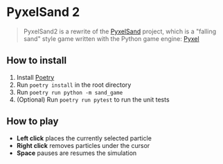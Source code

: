 # PyxelSand 2

> PyxelSand2 is a rewrite of the [PyxelSand](https://github.com/HarryPeach/PyxelSand) project, which is a "falling sand" style game written with the Python game engine: [Pyxel](https://github.com/kitao/pyxel)

## How to install
1. Install [Poetry](https://python-poetry.org/)
2. Run `poetry install` in the root directory
3. Run `poetry run python -m sand_game`
4. (Optional) Run `poetry run pytest` to run the unit tests

## How to play
- **Left click** places the currently selected particle
- **Right click** removes particles under the cursor
- **Space** pauses are resumes the simulation